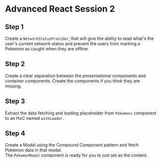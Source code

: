 # Advanced React Session 2

## Step 1

Create a `NetworkStatusProvider`, that will give the ability to read what's the user's current network status and prevent the users from marking a Pokemon as caught when they are offline.

## Step 2

Create a clear separation between the presentational components and container components. Create the components if you think they are missing.

## Step 3

Extract the data fetching and loading placeholder from `Pokemons` component to an HoC named `withLoader`.

## Step 4

Create a Modal using the Compound Component pattern and fetch Pokemon data in that modal.  
The `PokemonModal` component is ready for you to just set as the content.
